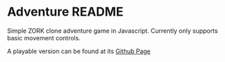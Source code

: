 # Adventure README

Simple ZORK clone adventure game in Javascript. Currently only supports basic movement controls.

A playable version can be found at its [Github Page](http://mrjordangoldstein.github.com/Adventure.js/)